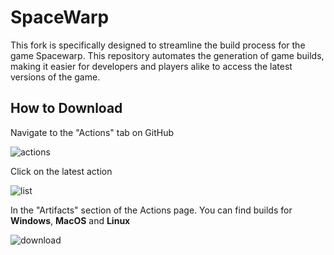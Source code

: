 # SpaceWarp

This fork is specifically designed to streamline the build process for the game Spacewarp. This repository automates the generation of game builds, making it easier for developers and players alike to access the latest versions of the game.

## How to Download

Navigate to the "Actions" tab on GitHub

![actions](https://api.serversmp.xyz/upload/646b8e26a7fc256b12beb629.png)

Click on the latest action

![list](https://api.serversmp.xyz/upload/646b8e6da7fc256b12beb632.png)

In the "Artifacts" section of the Actions page.
You can find builds for **Windows**, **MacOS** and **Linux**

![download](https://api.serversmp.xyz/upload/646b8eafa7fc256b12beb638.png)
